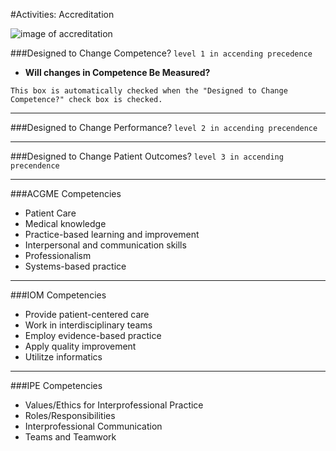 #Activities: Accreditation

![image of accreditation](https://github.com/cecentral/Project-Central-User-Manual/blob/master/img/activity/accreditation.png)

###Designed to Change Competence?
```level 1 in accending precedence```
  - **Will changes in Competence Be Measured?**

  ```This box is automatically checked when the "Designed to Change Competence?" check box is checked.```

<hr>

###Designed to Change Performance?
```level 2 in accending precendence```

<hr>

###Designed to Change Patient Outcomes?
```level 3 in accending precendence```

<hr>

###ACGME Competencies
- Patient Care
- Medical knowledge
- Practice-based learning and improvement
- Interpersonal and communication skills
- Professionalism
- Systems-based practice

<hr>

###IOM Competencies
- Provide patient-centered care
- Work in interdisciplinary teams
- Employ evidence-based practice
- Apply quality improvement
- Utilitze informatics

<hr>

###IPE Competencies
- Values/Ethics for Interprofessional Practice
- Roles/Responsibilities
- Interprofessional Communication
- Teams and Teamwork
